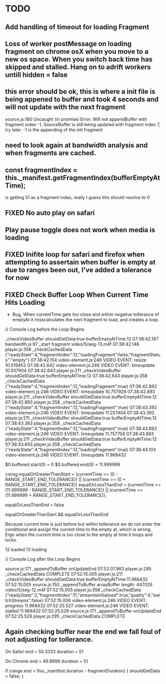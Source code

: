 # TODO

## Add handling of timeout for loading Fragment


## Loss of worker postMessage on loading fragment on chrome osX when you move to a new os space. When you switch back time has skipped and stalled. Hang on to adrift workers untill hidden = false


## this error should be ok, this is where a init file is being appened to buffer and took 4 seconds and will not update with the next fragment
 source.js:180 Uncaught (in promise) Error: Will not appendBuffer with fragment index -1, SourceBuffer is still being updated with fragment index 7, try later. -1 is the appending of the init fragment 


## need to look again at bandwidth analysis and when fragments are cached.


## const fragmentIndex = this._manifest.getFragmentIndex(bufferEmptyAtTime);
is getting 51 as a fragment index, really I guess this should resolve to 0


## FIXED No auto play on safari


## Play pause toggle does not work when media is loading


## FIXED Inifite loop for safari and firefox when attempting to assertain when buffer is empty at due to ranges been out, I've added a tolerance for now


## FIXED Check Buffer Loop When Current Time Hits Loading
- Bug, When currentTime gets too close and within negative tollerance of emptyAt it misscalculates the next fragment to load, and creates a loop.

// Console Log before the Loop Begins

_checkVideoBuffer shouldGetData:true bufferEmptyAtTime:12
07:38:42.147 bandwidth.js:97 _start fragment video/5/seg-13.m4f
07:38:42.148 player.js:358 _checkCachedData {"readyState":4,"fragmentIndex":12,"loadingFragment":false,"fragmentStatus":"empty"}
07:38:42.154 video-element.js:246 VIDEO EVENT: resize 10.019452
07:38:42.642 video-element.js:246 VIDEO EVENT: timeupdate 10.507904
07:38:42.643 player.js:211 _checkVideoBuffer shouldGetData:true bufferEmptyAtTime:12
07:38:42.643 player.js:358 _checkCachedData {"readyState":4,"fragmentIndex":12,"loadingFragment":true}
07:38:42.892 video-element.js:246 VIDEO EVENT: timeupdate 10.757928
07:38:42.893 player.js:211 _checkVideoBuffer shouldGetData:true bufferEmptyAtTime:12
07:38:42.893 player.js:358 _checkCachedData {"readyState":4,"fragmentIndex":12,"loadingFragment":true}
07:38:43.392 video-element.js:246 VIDEO EVENT: timeupdate 11.257404
07:38:43.392 player.js:211 _checkVideoBuffer shouldGetData:true bufferEmptyAtTime:12
07:38:43.393 player.js:358 _checkCachedData {"readyState":4,"fragmentIndex":12,"loadingFragment":true}
07:38:43.892 video-element.js:246 VIDEO EVENT: timeupdate 11.757756
07:38:43.893 player.js:211 _checkVideoBuffer shouldGetData:true bufferEmptyAtTime:12
07:38:43.893 player.js:358 _checkCachedData {"readyState":4,"fragmentIndex":12,"loadingFragment":true}
07:38:44.103 video-element.js:246 VIDEO EVENT: timeupdate 11.968432

$0.buffered.start(0) = 0
$0.buffered.end(0) = 11.999999

consg equalOrGreaterThanStart = (currentTime >= (0 - RANGE_START_END_TOLERANCE)) || (currentTime >= (0 + RANGE_START_END_TOLERANCE))
equalOrLessThanEnd = (currentTime <= (11.999999 - RANGE_START_END_TOLERANCE)) || (currentTime >= (11.999999 + RANGE_START_END_TOLERANCE));

equalOrLessThanEnd = false

equalOrGreaterThanStart && equalOrLessThanEnd

Because current time is just before but within tollerance we do not enter the conditional and assign the current time to the empty at, which is wrong. Ergo when the current time is too close to the empty at time it loops and locks.

12 loaded
13 loading

// Console Log after the Loop Begins

source.js:171 _appendToBuffer onUpdateEnd
07:52:07.963 player.js:295 _checkCachedData COMPLETE
07:52:15.005 player.js:211 _checkVideoBuffer shouldGetData:true bufferEmptyAtTime:11.968432
07:52:15.005 source.js:150 _appendToBuffer arrayBuffer length: 447026 video/5/seg-12.m4f
07:52:15.005 player.js:358 _checkCachedData {"readyState":2,"fragmentIndex":11,"streamIsInitialised":true,"quality":4,"switchStreams":false}
07:52:15.006 video-element.js:246 VIDEO EVENT: progress 11.968432
07:52:25.527 video-element.js:246 VIDEO EVENT: stalled 11.968432
07:52:25.529 source.js:171 _appendToBuffer onUpdateEnd
07:52:25.529 player.js:295 _checkCachedData COMPLETE



## Again checking buffer near the end we fall foul of not adjusting for tollerance.

On Safari
end = 50.3333
duration = 51

On Chrome
end = 49.9999
duration = 51

if (range.end > this._manifest.duration - fragmentDuration) {
	shouldGetData = false;
}


